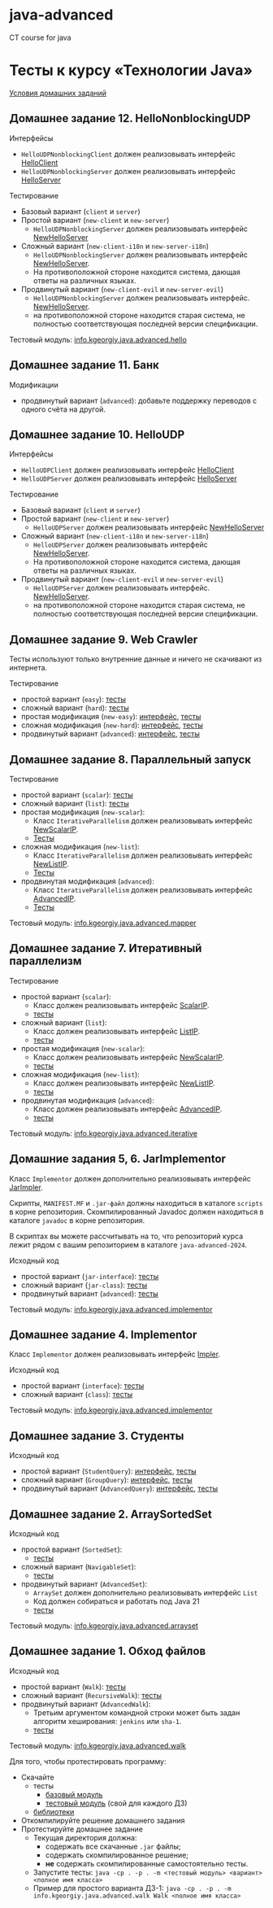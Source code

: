 # java-advanced
CT course for java


# Тесты к курсу «Технологии Java»

[Условия домашних заданий](https://www.kgeorgiy.info/courses/java-advanced/homeworks.html)


## Домашнее задание 12. HelloNonblockingUDP

Интерфейсы

 * `HelloUDPNonblockingClient` должен реализовывать интерфейс
    [HelloClient](modules/info.kgeorgiy.java.advanced.hello/info/kgeorgiy/java/advanced/hello/HelloClient.java)
 * `HelloUDPNonblockingServer` должен реализовывать интерфейс
    [HelloServer](modules/info.kgeorgiy.java.advanced.hello/info/kgeorgiy/java/advanced/hello/HelloServer.java)

Тестирование

 * Базовый вариант (`client` и `server`)
 * Простой вариант (`new-client` и `new-server`)
    * `HelloUDPNonblockingServer` должен реализовывать интерфейс
      [NewHelloServer](modules/info.kgeorgiy.java.advanced.hello/info/kgeorgiy/java/advanced/hello/NewHelloServer.java)
 * Сложный вариант (`new-client-i18n` и `new-server-i18n`)
    * `HelloUDPNonblockingServer` должен реализовывать интерфейс
      [NewHelloServer](modules/info.kgeorgiy.java.advanced.hello/info/kgeorgiy/java/advanced/hello/NewHelloServer.java).
    * На противоположной стороне находится система, дающая ответы на различных языках.
 * Продвинутый вариант (`new-client-evil` и `new-server-evil`)
    * `HelloUDPNonblockingServer` должен реализовывать интерфейс.
      [NewHelloServer](modules/info.kgeorgiy.java.advanced.hello/info/kgeorgiy/java/advanced/hello/NewHelloServer.java).
    * на противоположной стороне находится старая система,
      не полностью соответствующая последней версии спецификации.

Тестовый модуль: [info.kgeorgiy.java.advanced.hello](artifacts/info.kgeorgiy.java.advanced.hello.jar)

## Домашнее задание 11. Банк

Модификации
 * продвинутый вариант (`advanced`):
    добавьте поддержку переводов с одного счёта на другой.



## Домашнее задание 10. HelloUDP

Интерфейсы

 * `HelloUDPClient` должен реализовывать интерфейс
    [HelloClient](modules/info.kgeorgiy.java.advanced.hello/info/kgeorgiy/java/advanced/hello/HelloClient.java)
 * `HelloUDPServer` должен реализовывать интерфейс
    [HelloServer](modules/info.kgeorgiy.java.advanced.hello/info/kgeorgiy/java/advanced/hello/HelloServer.java)

Тестирование

 * Базовый вариант (`client` и `server`)
 * Простой вариант (`new-client` и `new-server`)
    * `HelloUDPServer` должен реализовывать интерфейс
      [NewHelloServer](modules/info.kgeorgiy.java.advanced.hello/info/kgeorgiy/java/advanced/hello/NewHelloServer.java)
 * Сложный вариант (`new-client-i18n` и `new-server-i18n`)
    * `HelloUDPServer` должен реализовывать интерфейс
      [NewHelloServer](modules/info.kgeorgiy.java.advanced.hello/info/kgeorgiy/java/advanced/hello/NewHelloServer.java).
    * На противоположной стороне находится система, дающая ответы на различных языках.
 * Продвинутый вариант (`new-client-evil` и `new-server-evil`)
    * `HelloUDPServer` должен реализовывать интерфейс.
      [NewHelloServer](modules/info.kgeorgiy.java.advanced.hello/info/kgeorgiy/java/advanced/hello/NewHelloServer.java).
    * на противоположной стороне находится старая система,
      не полностью соответствующая последней версии спецификации.


## Домашнее задание 9. Web Crawler

Тесты используют только внутренние данные и ничего не скачивают из интернета.

Тестирование

 * простой вариант (`easy`):
    [тесты](modules/info.kgeorgiy.java.advanced.crawler/info/kgeorgiy/java/advanced/crawler/EasyCrawlerTest.java)
 * сложный вариант (`hard`):
    [тесты](modules/info.kgeorgiy.java.advanced.crawler/info/kgeorgiy/java/advanced/crawler/HardCrawlerTest.java)
 * простая модификация (`new-easy`):
    [интерфейс](modules/info.kgeorgiy.java.advanced.crawler/info/kgeorgiy/java/advanced/crawler/NewCrawler.java),
    [тесты](modules/info.kgeorgiy.java.advanced.crawler/info/kgeorgiy/java/advanced/crawler/NewEasyCrawlerTest.java)
 * сложная модификация (`new-hard`):
    [интерфейс](modules/info.kgeorgiy.java.advanced.crawler/info/kgeorgiy/java/advanced/crawler/NewCrawler.java),
    [тесты](modules/info.kgeorgiy.java.advanced.crawler/info/kgeorgiy/java/advanced/crawler/NewHardCrawlerTest.java)
 * продвинутый вариант (`advanced`):
    [интерфейс](modules/info.kgeorgiy.java.advanced.crawler/info/kgeorgiy/java/advanced/crawler/AdvancedCrawler.java),
    [тесты](modules/info.kgeorgiy.java.advanced.crawler/info/kgeorgiy/java/advanced/crawler/AdvancedCrawlerTest.java)


## Домашнее задание 8. Параллельный запуск

Тестирование
 * простой вариант (`scalar`):
    [тесты](modules/info.kgeorgiy.java.advanced.mapper/info/kgeorgiy/java/advanced/mapper/ScalarMapperTest.java)
 * сложный вариант (`list`):
    [тесты](modules/info.kgeorgiy.java.advanced.mapper/info/kgeorgiy/java/advanced/mapper/ListMapperTest.java)
 * простая модификация (`new-scalar`):
    * Класс `IterativeParallelism` должен реализовывать интерфейс
      [NewScalarIP](modules/info.kgeorgiy.java.advanced.iterative/info/kgeorgiy/java/advanced/iterative/NewScalarIP.java).
    * [Тесты](modules/info.kgeorgiy.java.advanced.mapper/info/kgeorgiy/java/advanced/mapper/NewScalarMapperTest.java)
 * сложная модификация (`new-list`):
    * Класс `IterativeParallelism` должен реализовывать интерфейс
      [NewListIP](modules/info.kgeorgiy.java.advanced.iterative/info/kgeorgiy/java/advanced/iterative/NewListIP.java).
    * [Тесты](modules/info.kgeorgiy.java.advanced.mapper/info/kgeorgiy/java/advanced/mapper/NewListMapperTest.java)
 * продвинутая модификация (`advanced`):
    * Класс `IterativeParallelism` должен реализовывать интерфейс
      [AdvancedIP](modules/info.kgeorgiy.java.advanced.iterative/info/kgeorgiy/java/advanced/iterative/AdvancedIP.java).
    * [Тесты](modules/info.kgeorgiy.java.advanced.mapper/info/kgeorgiy/java/advanced/mapper/AdvancedMapperTest.java)

Тестовый модуль: [info.kgeorgiy.java.advanced.mapper](artifacts/info.kgeorgiy.java.advanced.mapper.jar)


## Домашнее задание 7. Итеративный параллелизм

Тестирование

 * простой вариант (`scalar`):
    * Класс должен реализовывать интерфейс
      [ScalarIP](modules/info.kgeorgiy.java.advanced.iterative/info/kgeorgiy/java/advanced/iterative/ScalarIP.java).
    * [тесты](modules/info.kgeorgiy.java.advanced.iterative/info/kgeorgiy/java/advanced/iterative/ScalarIPTest.java)
 * сложный вариант (`list`):
    * Класс должен реализовывать интерфейс
      [ListIP](modules/info.kgeorgiy.java.advanced.iterative/info/kgeorgiy/java/advanced/iterative/ListIP.java).
    * [тесты](modules/info.kgeorgiy.java.advanced.iterative/info/kgeorgiy/java/advanced/iterative/ListIPTest.java)
 * простая модификация (`new-scalar`):
    * Класс должен реализовывать интерфейс
      [NewScalarIP](modules/info.kgeorgiy.java.advanced.iterative/info/kgeorgiy/java/advanced/iterative/NewScalarIP.java).
    * [тесты](modules/info.kgeorgiy.java.advanced.iterative/info/kgeorgiy/java/advanced/iterative/NewScalarIPTest.java)
 * сложная модификация (`new-list`):
    * Класс должен реализовывать интерфейс
      [NewListIP](modules/info.kgeorgiy.java.advanced.iterative/info/kgeorgiy/java/advanced/iterative/NewListIP.java).
    * [тесты](modules/info.kgeorgiy.java.advanced.iterative/info/kgeorgiy/java/advanced/iterative/NewListIPTest.java)
 * продвинутая модификация (`advanced`):
    * Класс должен реализовывать интерфейс
      [AdvancedIP](modules/info.kgeorgiy.java.advanced.iterative/info/kgeorgiy/java/advanced/iterative/AdvancedIP.java).
    * [тесты](modules/info.kgeorgiy.java.advanced.iterative/info/kgeorgiy/java/advanced/iterative/AdvancedIPTest.java)

Тестовый модуль: [info.kgeorgiy.java.advanced.iterative](artifacts/info.kgeorgiy.java.advanced.iterative.jar)


## Домашние задания 5, 6. JarImplementor

Класс `Implementor` должен дополнительно реализовывать интерфейс
[JarImpler](modules/info.kgeorgiy.java.advanced.implementor/info/kgeorgiy/java/advanced/implementor/JarImpler.java).

Скрипты, `MANIFEST.MF` и `.jar-файл` должны находиться в каталоге `scripts` 
в корне репозитория. 
Скомпилированный Javadoc должен находиться в каталоге `javadoc` 
в корне репозитория.

В скриптах вы можете рассчитывать на то, что репозиторий курса 
лежит рядом с вашим репозиторием в каталоге `java-advanced-2024`.

Исходный код

 * простой вариант (`jar-interface`):
    [тесты](modules/info.kgeorgiy.java.advanced.implementor/info/kgeorgiy/java/advanced/implementor/InterfaceJarImplementorTest.java)
 * сложный вариант (`jar-class`):
    [тесты](modules/info.kgeorgiy.java.advanced.implementor/info/kgeorgiy/java/advanced/implementor/ClassJarImplementorTest.java)
 * продвинутый вариант (`advanced`):
    [тесты](modules/info.kgeorgiy.java.advanced.implementor/info/kgeorgiy/java/advanced/implementor/AdvancedJarImplementorTest.java)

Тестовый модуль: [info.kgeorgiy.java.advanced.implementor](artifacts/info.kgeorgiy.java.advanced.implementor.jar)


## Домашнее задание 4. Implementor

Класс `Implementor` должен реализовывать интерфейс
[Impler](modules/info.kgeorgiy.java.advanced.implementor/info/kgeorgiy/java/advanced/implementor/Impler.java).

Исходный код

 * простой вариант (`interface`): 
    [тесты](modules/info.kgeorgiy.java.advanced.implementor/info/kgeorgiy/java/advanced/implementor/InterfaceImplementorTest.java)
 * сложный вариант (`class`):
    [тесты](modules/info.kgeorgiy.java.advanced.implementor/info/kgeorgiy/java/advanced/implementor/ClassImplementorTest.java)

Тестовый модуль: [info.kgeorgiy.java.advanced.implementor](artifacts/info.kgeorgiy.java.advanced.implementor.jar)


## Домашнее задание 3. Студенты

Исходный код

 * простой вариант (`StudentQuery`):
    [интерфейс](modules/info.kgeorgiy.java.advanced.student/info/kgeorgiy/java/advanced/student/StudentQuery.java),
    [тесты](modules/info.kgeorgiy.java.advanced.student/info/kgeorgiy/java/advanced/student/StudentQueryTest.java)
 * сложный вариант (`GroupQuery`):
    [интерфейс](modules/info.kgeorgiy.java.advanced.student/info/kgeorgiy/java/advanced/student/GroupQuery.java),
    [тесты](modules/info.kgeorgiy.java.advanced.student/info/kgeorgiy/java/advanced/student/GroupQueryTest.java)
 * продвинутый вариант (`AdvancedQuery`):
    [интерфейс](modules/info.kgeorgiy.java.advanced.student/info/kgeorgiy/java/advanced/student/AdvancedQuery.java),
    [тесты](modules/info.kgeorgiy.java.advanced.student/info/kgeorgiy/java/advanced/student/AdvancedQueryTest.java)


## Домашнее задание 2. ArraySortedSet

Исходный код

 * простой вариант (`SortedSet`):
    * [тесты](modules/info.kgeorgiy.java.advanced.arrayset/info/kgeorgiy/java/advanced/arrayset/SortedSetTest.java)
 * сложный вариант (`NavigableSet`):
    * [тесты](modules/info.kgeorgiy.java.advanced.arrayset/info/kgeorgiy/java/advanced/arrayset/NavigableSetTest.java)
 * продвинутый вариант (`AdvancedSet`):
    * `ArraySet` должен дополнительно реализовывать интерфейс `List`
    * Код должен собираться и работать под Java 21
    * [тесты](modules/info.kgeorgiy.java.advanced.arrayset/info/kgeorgiy/java/advanced/arrayset/AdvancedSetTest.java)

Тестовый модуль: [info.kgeorgiy.java.advanced.arrayset](artifacts/info.kgeorgiy.java.advanced.arrayset.jar)


## Домашнее задание 1. Обход файлов

Исходный код

 * простой вариант (`Walk`):
    [тесты](modules/info.kgeorgiy.java.advanced.walk/info/kgeorgiy/java/advanced/walk/WalkTest.java)
 * сложный вариант (`RecursiveWalk`):
    [тесты](modules/info.kgeorgiy.java.advanced.walk/info/kgeorgiy/java/advanced/walk/RecursiveWalkTest.java)
 * продвинутый вариант (`AdvancedWalk`):
    * Третьим аргументом командной строки может быть задан алгоритм хеширования: `jenkins` или `sha-1`.
    * [тесты](modules/info.kgeorgiy.java.advanced.walk/info/kgeorgiy/java/advanced/walk/AdvancedWalkTest.java)

Тестовый модуль: [info.kgeorgiy.java.advanced.walk](artifacts/info.kgeorgiy.java.advanced.walk.jar)

Для того, чтобы протестировать программу:

 * Скачайте
    * тесты
        * [базовый модуль](artifacts/info.kgeorgiy.java.advanced.base.jar)
        * [тестовый модуль](artifacts/info.kgeorgiy.java.advanced.walk.jar) (свой для каждого ДЗ)
    * [библиотеки](lib)
 * Откомпилируйте решение домашнего задания
 * Протестируйте домашнее задание
    * Текущая директория должна:
       * содержать все скачанные `.jar` файлы;
       * содержать скомпилированное решение;
       * __не__ содержать скомпилированные самостоятельно тесты.
    * Запустите тесты:
        `java -cp . -p . -m <тестовый модуль> <вариант> <полное имя класса>`
    * Пример для простого варианта ДЗ-1:
        `java -cp . -p . -m info.kgeorgiy.java.advanced.walk Walk <полное имя класса>`

